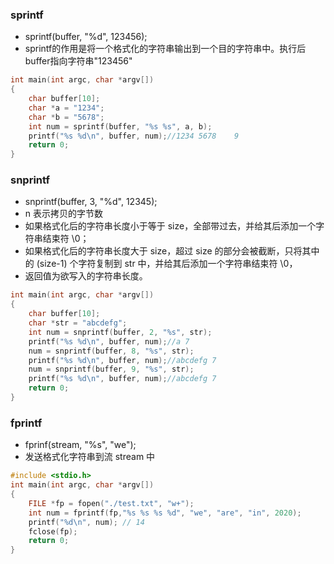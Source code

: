 ### sprintf
* sprintf(buffer, "%d", 123456);
* sprintf的作用是将一个格式化的字符串输出到一个目的字符串中。执行后buffer指向字符串"123456"
```c
int main(int argc, char *argv[])
{
    char buffer[10];
    char *a = "1234";
    char *b = "5678";
    int num = sprintf(buffer, "%s %s", a, b);
    printf("%s %d\n", buffer, num);//1234 5678    9
    return 0;
}
```
### snprintf
* snprintf(buffer, 3, "%d", 12345);
* n 表示拷贝的字节数
* 如果格式化后的字符串长度小于等于 size，全部带过去，并给其后添加一个字符串结束符 \0；
* 如果格式化后的字符串长度大于 size，超过 size 的部分会被截断，只将其中的 (size-1) 个字符复制到 str 中，并给其后添加一个字符串结束符 \0，
* 返回值为欲写入的字符串长度。
```c
int main(int argc, char *argv[])
{
    char buffer[10];
    char *str = "abcdefg";
    int num = snprintf(buffer, 2, "%s", str);
    printf("%s %d\n", buffer, num);//a 7
    num = snprintf(buffer, 8, "%s", str);
    printf("%s %d\n", buffer, num);//abcdefg 7
    num = snprintf(buffer, 9, "%s", str);
    printf("%s %d\n", buffer, num);//abcdefg 7
    return 0;
}
```
### fprintf
* fprinf(stream, "%s", "we");
* 发送格式化字符串到流 stream 中
```c
#include <stdio.h>
int main(int argc, char *argv[])
{
    FILE *fp = fopen("./test.txt", "w+");
    int num = fprintf(fp,"%s %s %s %d", "we", "are", "in", 2020);
    printf("%d\n", num); // 14
    fclose(fp);
    return 0;
}
```
